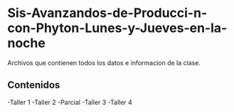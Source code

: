 # Sis-Avanzandos-de-Producci-n-con-Phyton-Lunes-y-Jueves-en-la-noche
Archivos que contienen todos los datos e informacion de la clase.

## Contenidos 

-Taller 1 
-Taller 2 
-Parcial 
-Taller 3 
-Taller 4 

